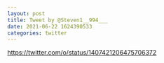 ```yaml
--- 
layout: post 
title: Tweet by @Steven1__994___ 
date: 2021-06-22 1624390533 
categories: twitter 
--- 
```

https://twitter.com/o/status/1407421206475706372